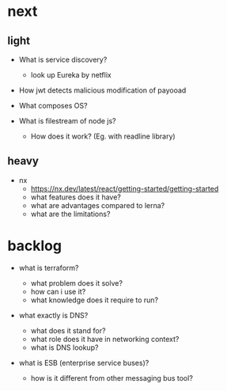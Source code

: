 # next
## light
- What is service discovery?
  - look up Eureka by netflix

- How jwt detects malicious modification of payooad

- What composes OS?

- What is filestream of node js?
  - How does it work? (Eg. with readline library)

## heavy
- nx
  - https://nx.dev/latest/react/getting-started/getting-started
  - what features does it have?
  - what are advantages compared to lerna?
  - what are the limitations?

# backlog
- what is terraform?
  - what problem does it solve?
  - how can i use it?
  - what knowledge does it require to run?

- what exactly is DNS?
  - what does it stand for?
  - what role does it have in networking context?
  - what is DNS lookup?

- what is ESB (enterprise service buses)?
  - how is it different from other messaging bus tool?
